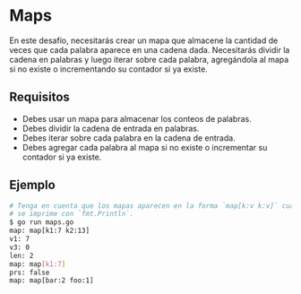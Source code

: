 # Maps

En este desafío, necesitarás crear un mapa que almacene la cantidad de veces que cada palabra aparece en una cadena dada. Necesitarás dividir la cadena en palabras y luego iterar sobre cada palabra, agregándola al mapa si no existe o incrementando su contador si ya existe.

## Requisitos

- Debes usar un mapa para almacenar los conteos de palabras.
- Debes dividir la cadena de entrada en palabras.
- Debes iterar sobre cada palabra en la cadena de entrada.
- Debes agregar cada palabra al mapa si no existe o incrementar su contador si ya existe.

## Ejemplo

```sh
# Tenga en cuenta que los mapas aparecen en la forma `map[k:v k:v]` cuando
# se imprime con `fmt.Println`.
$ go run maps.go
map: map[k1:7 k2:13]
v1: 7
v3: 0
len: 2
map: map[k1:7]
prs: false
map: map[bar:2 foo:1]
```
